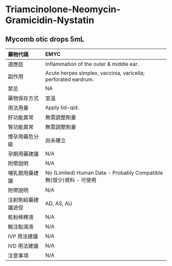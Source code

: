 # Triamcinolone-Neomycin-Gramicidin-Nystatin

## Mycomb otic drops 5mL

| 藥物代碼 | EMYC |
| :--- | :--- |
| 適應症 | Inflammation of the outer & middle ear. |
| 副作用 | Acute herpes simplex, vaccinia, varicella; perforated eardrum. |
| 禁忌 | NA |
| 藥物保存方式 | 室溫 |
| 用法用量 | Apply tid-qid. |
| 肝功能異常 | 無需調整劑量 |
| 腎功能異常 | 無需調整劑量 |
| 懷孕用藥危分級 | 尚未確立 |
| 孕期用藥建議 | N/A |
| 附帶說明 | N/A |
| 哺乳期用藥建議 | No \(Limited\) Human Data - Probably Compatible 無\(很少\)資料 - 可使用 |
| 附帶說明 | N/A |
| 注射劑給藥建議途徑 | AD, AS, AU |
| 乾粉稀釋液 | N/A |
| 輸注點滴液 | N/A |
| IVP 用法建議 | N/A |
| IVD 用法建議 | N/A |
| 注意事項 | N/A |

